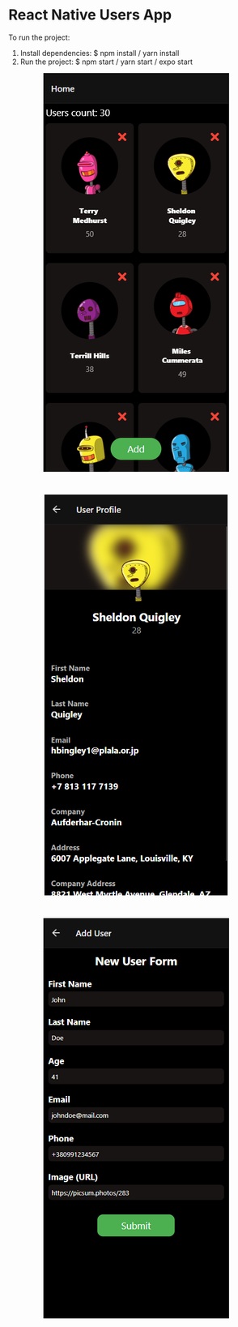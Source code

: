 <h1 text-align="center" > React Native Users App </h1>

To run the project:

1. Install dependencies:
   $ npm install / yarn install
2. Run the project:
   $ npm start / yarn start / expo start
<p align="center"> <img align="center" src="./src/assets/images//screenshot1.png?raw=true&style=centerme" /> </p>
<br>

<p align="center"> <img align="center" src="./src//assets//images/screenshot2.png?raw=true&style=centerme" /> </p>
<br>

<p align="center"> <img align="center" src="./src//assets//images/screenshot3.png?raw=true&style=centerme" /> </p>

